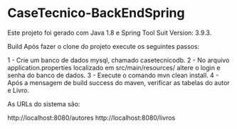 # CaseTecnico-BackEndSpring

Este projeto foi gerado com Java 1.8 e Spring Tool Suit Version: 3.9.3.

Build
Após fazer o clone do projeto execute os seguintes passos: 

1 - Crie um banco de dados mysql, chamado casetecnicodb.
2 - No arquivo application.properties localizado em src/main/resources/ altere o login e senha do banco de dados.
3 - Execute o comando mvn clean install.
4 - Após a mensagem de build success do maven, verificar as tabelas do autor e Livro. 


As URLs do sistema são:

http://localhost:8080/autores
http://localhost:8080/livros

